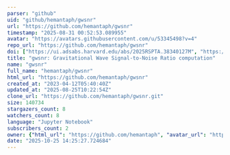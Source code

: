 ```yaml
---
parser: "github"
uid: "github/hemantaph/gwsnr"
url: "https://github.com/hemantaph/gwsnr"
timestamp: "2025-08-31 00:52:53.089955"
avatar: "https://avatars.githubusercontent.com/u/53345498?v=4"
repo_url: "https://github.com/hemantaph/gwsnr"
doi: ["https://ui.adsabs.harvard.edu/abs/2025RSPTA.38340127M", "https://ui.adsabs.harvard.edu/abs/2024arXiv241209888P", "https://ui.adsabs.harvard.edu/abs/2025ascl.soft08011P/abstract"]
title: "gwsnr: Gravitational Wave Signal-to-Noise Ratio computation"
name: "gwsnr"
full_name: "hemantaph/gwsnr"
html_url: "https://github.com/hemantaph/gwsnr"
created_at: "2023-04-12T05:40:40Z"
updated_at: "2025-08-25T10:22:54Z"
clone_url: "https://github.com/hemantaph/gwsnr.git"
size: 140734
stargazers_count: 8
watchers_count: 8
language: "Jupyter Notebook"
subscribers_count: 2
owner: {"html_url": "https://github.com/hemantaph", "avatar_url": "https://avatars.githubusercontent.com/u/53345498?v=4", "login": "hemantaph", "type": "User"}
date: "2025-10-25 14:25:27.724684"
---
```

